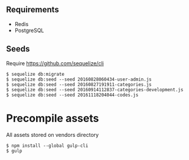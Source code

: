 
## Requirements

* Redis
* PostgreSQL

## Seeds

Require https://github.com/sequelize/cli

    $ sequelize db:migrate
    $ sequelize db:seed --seed 20160828060434-user-admin.js
    $ sequelize db:seed --seed 20160827191911-categories.js
    $ sequelize db:seed --seed 20160914112837-categories-development.js
    $ sequelize db:seed --seed 20161118204044-codes.js

# Precompile assets

All assets stored on vendors directory

    $ npm install --global gulp-cli
    $ gulp
